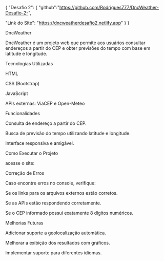 {
  "Desafio 2": {
    "github":"https://github.com/Rodrigues777/DncWeather-Desafio-2-",


      
"Link do Site": "https://dncweatherdesafio2.netlify.app"
              }
}

DncWeather

DncWeather é um projeto web que permite aos usuários consultar endereços a partir do CEP e obter previsões do tempo com base em latitude e longitude.

Tecnologias Utilizadas

HTML

CSS (Bootstrap)

JavaScript

APIs externas: ViaCEP e Open-Meteo

Funcionalidades

Consulta de endereço a partir do CEP.

Busca de previsão do tempo utilizando latitude e longitude.

Interface responsiva e amigável.

Como Executar o Projeto

acesse o site:

Correção de Erros

Caso encontre erros no console, verifique:

Se os links para os arquivos externos estão corretos.

Se as APIs estão respondendo corretamente.

Se o CEP informado possui exatamente 8 dígitos numéricos.

Melhorias Futuras

Adicionar suporte a geolocalização automática.

Melhorar a exibição dos resultados com gráficos.

Implementar suporte para diferentes idiomas.
